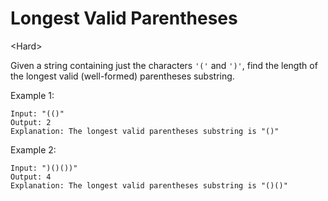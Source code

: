# Longest Valid Parentheses

\<Hard>

Given a string containing just the characters `'('` and `')'`, find the length
of the longest valid (well-formed) parentheses substring.

Example 1:

```
Input: "(()"
Output: 2
Explanation: The longest valid parentheses substring is "()"
```

Example 2:

```
Input: ")()())"
Output: 4
Explanation: The longest valid parentheses substring is "()()"
```

